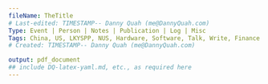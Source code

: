 ```yaml
---
fileName: TheTitle
# Last-edited: TIMESTAMP-- Danny Quah (me@DannyQuah.com)
Type: Event | Person | Notes | Publication | Log | Misc
Tags: China, US, LKYSPP, NUS, Hardware, Software, Talk, Write, Finance
# Created: TIMESTAMP-- Danny Quah (me@DannyQuah.com)

output: pdf_document
## include DQ-latex-yaml.md, etc., as required here
---
```


<!---
   Invisible section
-->
